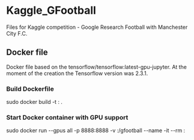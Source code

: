 # Kaggle_GFootball
Files for Kaggle competition - Google Research Football with Manchester City F.C.


## Docker file
Docker file based on the tensorflow/tensorflow:latest-gpu-jupyter. At the moment of the creation the Tensorflow version was 2.3.1.

### Build Dockerfile

sudo docker build -t <name>:<version> .
  
### Start Docker container with GPU support

sudo docker run --gpus all -p 8888:8888 -v <path to the notebook>:/gfootball --name <name for new container> -it --rm <name>:<version>
  

